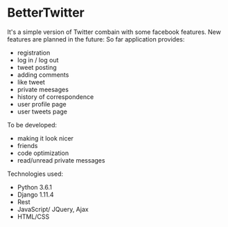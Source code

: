 # BetterTwitter 

It's a simple version of Twitter combain with some facebook features. New features are planned in the future:
So far application provides:
- registration
- log in / log out
- tweet posting
- adding comments
- like tweet
- private meesages
- history of correspondence
- user profile page
- user tweets page

To be developed:
- making it look nicer
- friends
- code optimization
- read/unread private messages

Technologies used:
- Python 3.6.1
- Django 1.11.4
- Rest
- JavaScript/ JQuery, Ajax
- HTML/CSS






